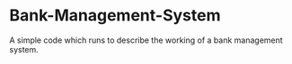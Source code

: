# Bank-Management-System
A simple code  which runs to describe the working of a bank management system.

